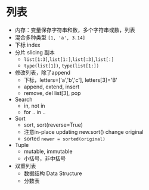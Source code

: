 # 列表
- 内存：变量保存字符串和数，多个字符串或数，列表
- 混合多种类型 `[1, 'a', 3.14]`
- 下标 index
- 分片 slicing 副本
  - `list[1:3]`,`list[1:]`,`list[:3]`,`list[:]`
  - `type(list[1])`, `type(list[1:])`
- 修改列表，除了append
  - 下标，letters=['a','b','c'], letters[3]='B'
  - append, extend, insert
  - remove, del list[3], pop
- Search
  - in, not in
  - for .. in ..
- Sort 
  - sort, sort(reverse=True)
  - 注意in-place updating new.sort() change original
  - sorted `newer = sorted(original)`
- Tuple
  - mutable, immutable
  - 小括号，非中括号
- 双重列表
  - 数据结构 Data Structure
  - 分数表